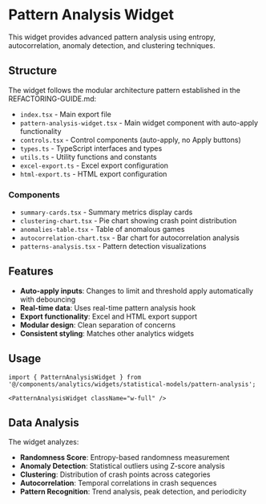 # Pattern Analysis Widget

This widget provides advanced pattern analysis using entropy, autocorrelation, anomaly detection, and clustering techniques.

## Structure

The widget follows the modular architecture pattern established in the REFACTORING-GUIDE.md:

- `index.tsx` - Main export file
- `pattern-analysis-widget.tsx` - Main widget component with auto-apply functionality
- `controls.tsx` - Control components (auto-apply, no Apply buttons)
- `types.ts` - TypeScript interfaces and types
- `utils.ts` - Utility functions and constants
- `excel-export.ts` - Excel export configuration
- `html-export.ts` - HTML export configuration

### Components

- `summary-cards.tsx` - Summary metrics display cards
- `clustering-chart.tsx` - Pie chart showing crash point distribution
- `anomalies-table.tsx` - Table of anomalous games
- `autocorrelation-chart.tsx` - Bar chart for autocorrelation analysis
- `patterns-analysis.tsx` - Pattern detection visualizations

## Features

- **Auto-apply inputs**: Changes to limit and threshold apply automatically with debouncing
- **Real-time data**: Uses real-time pattern analysis hook
- **Export functionality**: Excel and HTML export support
- **Modular design**: Clean separation of concerns
- **Consistent styling**: Matches other analytics widgets

## Usage

```tsx
import { PatternAnalysisWidget } from '@/components/analytics/widgets/statistical-models/pattern-analysis';

<PatternAnalysisWidget className="w-full" />
```

## Data Analysis

The widget analyzes:

- **Randomness Score**: Entropy-based randomness measurement
- **Anomaly Detection**: Statistical outliers using Z-score analysis
- **Clustering**: Distribution of crash points across categories
- **Autocorrelation**: Temporal correlations in crash sequences
- **Pattern Recognition**: Trend analysis, peak detection, and periodicity
